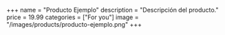 +++
name = "Producto Ejemplo"
description = "Descripción del producto."
price = 19.99
categories = ["For you"]
image = "/images/products/producto-ejemplo.png"
+++
